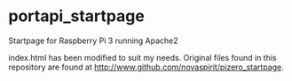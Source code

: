 # portapi_startpage
Startpage for Raspberry Pi 3 running Apache2

index.html has been modified to suit my needs.
Original files found in this repository are found at http://www.github.com/novaspirit/pizero_startpage.
